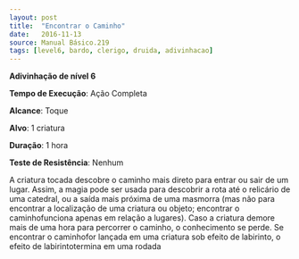 ```yaml
---
layout: post
title:  "Encontrar o Caminho"
date:   2016-11-13
source: Manual Básico.219
tags: [level6, bardo, clerigo, druida, adivinhacao]
---
```


**Adivinhação de nível 6**

**Tempo de Execução**: Ação Completa

**Alcance**: Toque

**Alvo**: 1 criatura

**Duração**: 1 hora

**Teste de Resistência**: Nenhum

A criatura tocada descobre o caminho mais direto para entrar ou sair de um lugar. 
Assim, a magia pode ser usada para descobrir a rota até o relicário de uma catedral, ou a saída mais próxima de uma masmorra (mas não para encontrar a localização de uma criatura ou objeto; encontrar o caminhofunciona apenas em relação a lugares).
Caso a criatura demore mais de uma hora para percorrer o caminho, o conhecimento se perde.
Se encontrar o caminhofor lançada em uma criatura sob efeito de labirinto, o efeito de labirintotermina em uma rodada